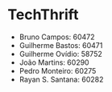 # TechThrift

- Bruno Campos: 60472
- Guilherme Bastos: 60471
- Guilherme Ovídio: 58752
- João Martins: 60290
- Pedro Monteiro: 60275
- Rayan S. Santana: 60282
